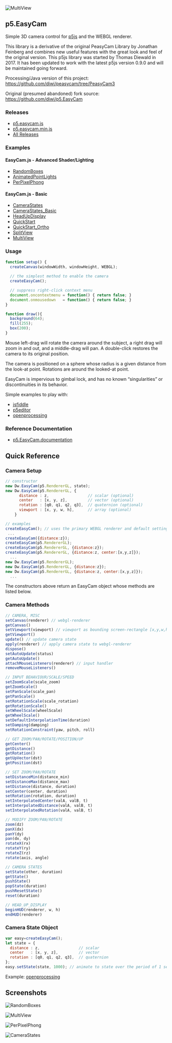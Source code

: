 ![MultiView](screenshots/RandomBoxes_crop.jpg)


## p5.EasyCam

Simple 3D camera control for [p5js](https://p5js.org/) and the WEBGL renderer.

This library is a derivative of the original PeasyCam Library by Jonathan Feinberg 
and combines new useful features with the great look and feel of the original version.
This p5js library was started by Thomas Diewald in 2017. It has been updated to work
with the latest p5js version 0.9.0 and will be maintained going forward.

Processing/Java version of this project: https://github.com/diwi/peasycam/tree/PeasyCam3

Original (presumed abandoned) fork source: https://github.com/diwi/p5.EasyCam


### Releases

- [p5.easycam.js](https://freshfork.github.io/p5.EasyCam/p5.easycam.js)
- [p5.easycam.min.js](https://freshfork.github.io/p5.EasyCam/p5.easycam.min.js)
- [All Releases](https://github.com/freshfork/p5.EasyCam/releases)


### Examples

#### EasyCam.js - Advanced Shader/Lighting
- [RandomBoxes](https://freshfork.github.io/p5.EasyCam/examples/RandomBoxes/)
- [AnimatedPointLights](https://freshfork.github.io/p5.EasyCam/examples/AnimatedPointLights/)
- [PerPixelPhong](https://freshfork.github.io/p5.EasyCam/examples/PerPixelPhong/)

#### EasyCam.js - Basic
- [CameraStates](https://freshfork.github.io/p5.EasyCam/examples/CameraStates/)
- [CameraStates_Basic](https://freshfork.github.io/p5.EasyCam/examples/CameraStates_Basic/)
- [HeadUpDisplay](https://freshfork.github.io/p5.EasyCam/examples/HeadUpDisplay/)
- [QuickStart](https://freshfork.github.io/p5.EasyCam/examples/QuickStart/)
- [QuickStart_Ortho](https://freshfork.github.io/p5.EasyCam/examples/QuickStart_Ortho/)
- [SplitView](https://freshfork.github.io/p5.EasyCam/examples/SplitView/)
- [MultiView](https://freshfork.github.io/p5.EasyCam/examples/MultiView/)



### Usage

```javascript
function setup() { 
  createCanvas(windowWidth, windowHeight, WEBGL);
  
  // the simplest method to enable the camera
  createEasyCam();

  // suppress right-click context menu
  document.oncontextmenu = function() { return false; }
  document.onmousedown   = function() { return false; }
} 

function draw(){
  background(64);
  fill(255);
  box(200);
}
```
Mouse left-drag will rotate the camera around the subject, a right drag will zoom in and out, and a middle-drag will pan. A double-click restores the camera to its original position.

The camera is positioned on a sphere whose radius is a given distance from the look-at point. Rotations are around the looked-at point.

EasyCam is impervious to gimbal lock, and has no known “singularities” or discontinuities in its behavior.

Simple examples to play with:
- [jsfiddle](https://jsfiddle.net/intrinsica/n95sgbvr/)
- [p5editor](https://editor.p5js.org/jwdunn1/sketches/Awjm6VpHo)
- [openprocessing](https://www.openprocessing.org/sketch/749740)


### Reference Documentation

  - [p5.EasyCam.documentation](https://github.com/freshfork/p5.EasyCam/blob/master/documentation/p5.easycam.docs.md)
  
  
## Quick Reference

### Camera Setup

```javascript
// constructor
new Dw.EasyCam(p5.RendererGL, state);
new Dw.EasyCam(p5.RendererGL, {
      distance : z,                 // scalar (optional)
      center   : [x, y, z],         // vector (optional)
      rotation : [q0, q1, q2, q3],  // quaternion (optional)
      viewport : [x, y, w, h],      // array (optional)
    }

// examples
createEasyCam(); // uses the primary WEBGL renderer and default settings
 ...
createEasyCam({distance:z});
createEasyCam(p5.RendererGL);
createEasyCam(p5.RendererGL, {distance:z});
createEasyCam(p5.RendererGL, {distance:z, center:[x,y,z]});
  ... 
new Dw.EasyCam(p5.RendererGL);
new Dw.EasyCam(p5.RendererGL, {distance:z});
new Dw.EasyCam(p5.RendererGL, {distance:z, center:[x,y,z]});
  ... 
```

The constructors above return an EasyCam object whose methods are listed below.

### Camera Methods

```javascript
// CAMERA, MISC
setCanvas(renderer) // webgl-renderer
getCanvas()
setViewport(viewport) // viewport as bounding screen-rectangle [x,y,w,h]
getViewport()
update() // update camera state
apply(renderer) // apply camera state to webgl-renderer
dispose()
setAutoUpdate(status)
getAutoUpdate()
attachMouseListeners(renderer) // input handler
removeMouseListeners()

// INPUT BEHAVIOUR/SCALE/SPEED
setZoomScale(scale_zoom)
getZoomScale()
setPanScale(scale_pan)
getPanScale()
setRotationScale(scale_rotation)
getRotationScale()
setWheelScale(wheelScale)
getWheelScale()
setDefaultInterpolationTime(duration)
setDamping(damping)
setRotationConstraint(yaw, pitch, roll)

// GET ZOOM/PAN/ROTATE/POSITION/UP
getCenter()
getDistance()
getRotation()
getUpVector(dst)
getPosition(dst)

// SET ZOOM/PAN/ROTATE
setDistanceMin(distance_min)
setDistanceMax(distance_max)
setDistance(distance, duration)
setCenter(center, duration)
setRotation(rotation, duration)
setInterpolatedCenter(valA, valB, t)
setInterpolatedDistance(valA, valB, t)
setInterpolatedRotation(valA, valB, t)

// MODIFY ZOOM/PAN/ROTATE
zoom(dz)
panX(dx)
panY(dy)
pan(dx, dy)
rotateX(rx)
rotateY(ry)
rotateZ(rz)
rotate(axis, angle)

// CAMERA STATES
setState(other, duration)
getState()
pushState()
popState(duration)
pushResetState()
reset(duration)

// HEAD_UP_DISPLAY
beginHUD(renderer, w, h)
endHUD(renderer)
```

### Camera State Object

```javascript
var easy=createEasyCam();
let state = {
  distance : z,                 // scalar
  center   : [x, y, z],         // vector
  rotation : [q0, q1, q2, q3],  // quaternion
};
easy.setState(state, 1000); // animate to state over the period of 1 second
```

Example: [openprocessing](https://www.openprocessing.org/sketch/622115)



## Screenshots

![RandomBoxes](screenshots/RandomBoxes.jpg)

![MultiView](screenshots/MultiView.jpg)

![PerPixelPhong](screenshots/PerPixelPhong.jpg)

![CameraStates](screenshots/CameraStates.jpg)
